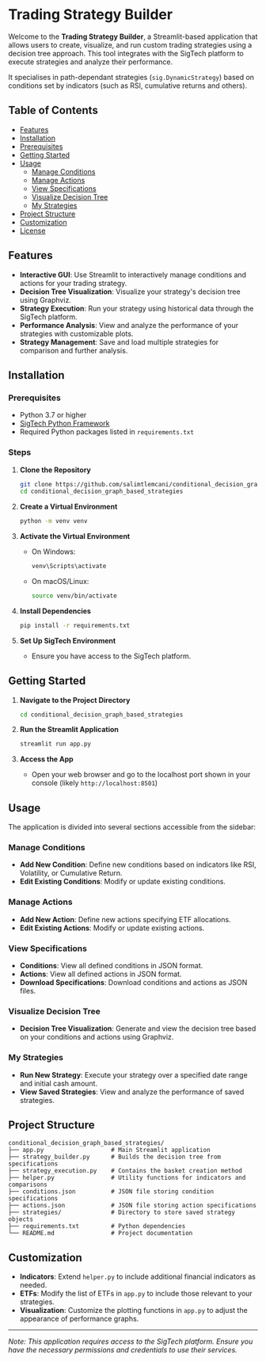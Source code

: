 # Trading Strategy Builder

Welcome to the **Trading Strategy Builder**, a Streamlit-based application that allows users to create, visualize, and 
run custom trading strategies using a decision tree approach. This tool integrates with the SigTech platform to execute 
strategies and analyze their performance.

It specialises in path-dependant strategies (`sig.DynamicStrategy`) based on conditions set by indicators (such as RSI, cumulative returns and 
others).

## Table of Contents

- [Features](#features)
- [Installation](#installation)
- [Prerequisites](#prerequisites)
- [Getting Started](#getting-started)
- [Usage](#usage)
  - [Manage Conditions](#manage-conditions)
  - [Manage Actions](#manage-actions)
  - [View Specifications](#view-specifications)
  - [Visualize Decision Tree](#visualize-decision-tree)
  - [My Strategies](#my-strategies)
- [Project Structure](#project-structure)
- [Customization](#customization)
- [License](#license)

## Features

- **Interactive GUI**: Use Streamlit to interactively manage conditions and actions for your trading strategy.
- **Decision Tree Visualization**: Visualize your strategy's decision tree using Graphviz.
- **Strategy Execution**: Run your strategy using historical data through the SigTech platform.
- **Performance Analysis**: View and analyze the performance of your strategies with customizable plots.
- **Strategy Management**: Save and load multiple strategies for comparison and further analysis.

## Installation

### Prerequisites

- Python 3.7 or higher
- [SigTech Python Framework](https://sigtech.com/)
- Required Python packages listed in `requirements.txt`

### Steps

1. **Clone the Repository**

   ```bash
   git clone https://github.com/salimtlemcani/conditional_decision_graph_based_strategies.git
   cd conditional_decision_graph_based_strategies
   ```

2. **Create a Virtual Environment**

   ```bash
   python -m venv venv
   ```

3. **Activate the Virtual Environment**

   - On Windows:

     ```bash
     venv\Scripts\activate
     ```

   - On macOS/Linux:

     ```bash
     source venv/bin/activate
     ```

4. **Install Dependencies**

   ```bash
   pip install -r requirements.txt
   ```

5. **Set Up SigTech Environment**

   - Ensure you have access to the SigTech platform.

[//]: # (   - Configure your API keys and environment variables as per SigTech's documentation.)

## Getting Started

1. **Navigate to the Project Directory**

   ```bash
   cd conditional_decision_graph_based_strategies
   ```

2. **Run the Streamlit Application**

   ```bash
   streamlit run app.py
   ```

3. **Access the App**

   - Open your web browser and go to the localhost port shown in your console (likely `http://localhost:8501`)

## Usage

The application is divided into several sections accessible from the sidebar:

### Manage Conditions

- **Add New Condition**: Define new conditions based on indicators like RSI, Volatility, or Cumulative Return.
- **Edit Existing Conditions**: Modify or update existing conditions.

### Manage Actions

- **Add New Action**: Define new actions specifying ETF allocations.
- **Edit Existing Actions**: Modify or update existing actions.

### View Specifications

- **Conditions**: View all defined conditions in JSON format.
- **Actions**: View all defined actions in JSON format.
- **Download Specifications**: Download conditions and actions as JSON files.

### Visualize Decision Tree

- **Decision Tree Visualization**: Generate and view the decision tree based on your conditions and actions using Graphviz.

### My Strategies

- **Run New Strategy**: Execute your strategy over a specified date range and initial cash amount.
- **View Saved Strategies**: View and analyze the performance of saved strategies.

## Project Structure

```
conditional_decision_graph_based_strategies/
├── app.py                   # Main Streamlit application
├── strategy_builder.py      # Builds the decision tree from specifications
├── strategy_execution.py    # Contains the basket creation method
├── helper.py                # Utility functions for indicators and comparisons
├── conditions.json          # JSON file storing condition specifications
├── actions.json             # JSON file storing action specifications
├── strategies/              # Directory to store saved strategy objects
├── requirements.txt         # Python dependencies
└── README.md                # Project documentation
```

## Customization

- **Indicators**: Extend `helper.py` to include additional financial indicators as needed.
- **ETFs**: Modify the list of ETFs in `app.py` to include those relevant to your strategies.
- **Visualization**: Customize the plotting functions in `app.py` to adjust the appearance of performance graphs.

---

*Note: This application requires access to the SigTech platform. Ensure you have the necessary permissions and 
credentials to use their services.*